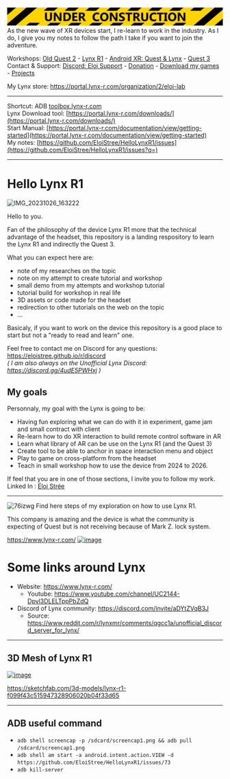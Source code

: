 ![WIP](https://github.com/EloiStree/EloiStree/blob/master/Images/WIP.png)   
As the new wave of XR devices start, I re-learn to work in the industry. As I do, I give you my notes to follow the path I take if you want to join the adventure.  

Workshops: [Old Quest 2](https://github.com/EloiStree/CodeAndQuestsEveryDay) - [Lynx R1](https://github.com/EloiStree/HelloLynxR1) - [Android XR: Quest & Lynx](https://github.com/EloiStree/HelloAndroidXR) - [Quest 3](https://github.com/EloiStree/HelloQuest3)  
Contact & Support: [Discord: Eloi Support](https://eloistree.github.io/r/discord) - [Donation](https://github.com/sponsors/EloiStree) - [Download my games](https://eloistree.github.io/r/download/) - [Projects](https://github.com/EloiStree/ProjectsID)  


My Lynx store: https://portal.lynx-r.com/organization/2/eloi-lab

------------------

Shortcut: 
ADB [toolbox.lynx-r.com](https://toolbox.lynx-r.com)  
Lynx Download tool: [https://portal.lynx-r.com/downloads/](https://portal.lynx-r.com/downloads/)  
Start Manual: [https://portal.lynx-r.com/documentation/view/getting-started](https://portal.lynx-r.com/documentation/view/getting-started)  
My notes: [https://github.com/EloiStree/HelloLynxR1/issues](https://github.com/EloiStree/HelloLynxR1/issues?q=)

----------------------------



# Hello Lynx R1
![IMG_20231026_163222](https://github.com/EloiStree/HelloLynxR1/assets/20149493/c9f97f63-e357-416d-8429-18277b156780)


Hello to you. 

Fan of the philosophy of the device Lynx R1 more that the technical advantage of the headset, this repository is a landing respository to learn the Lynx R1 and indirectly the Quest 3.

What you can expect here are:
- note of my researches on the topic
- note on my attempt to create tutorial and workshop
- small demo from my attempts and workshop tutorial
- tutorial build for workshop in real life
- 3D assets or code made for the headset
- redirection to other tutorials on the web on the topic
- ...

Basicaly, if you want to work on the device this repository is a good place to start but not a "ready to read and learn" one.

Feel free to contact me on Discord for any questions:    
https://eloistree.github.io/r/discord  
_( I am also always on the Unofficial Lynx Discord:_  
_https://discord.gg/4udE5PWHxj )_    


## My goals


Personnaly, my goal with the Lynx is going to be:  
- Having fun exploring what we can do with it in experiment, game jam and small contract with client
- Re-learn how to do XR interaction to build remote control software in AR
- Learn what library of AR can be use on the Lynx R1 (and the Quest 3)
- Create tool to be able to anchor in space interaction menu and object
- Play to game on cross-platform from the headset  
- Teach in small workshop how to use the device from 2024 to 2026.  

If feel that you are in one of those sections, I invite you to follow my work.    
Linked In : [Éloi Strée](https://eloistree.github.io/r/contact)  
  



----------------------------------------
![76izwg](https://user-images.githubusercontent.com/20149493/228629377-fcf59cc6-435d-43fd-9abf-0adc362d3def.jpg)
Find here steps of my exploration on how to use Lynx R1.

This company is amazing and the device is what the community is expecting of Quest but is not receiving because of Mark Z. lock system.

https://www.lynx-r.com/
[![image](https://user-images.githubusercontent.com/20149493/160122857-cdc731ef-ce3b-47e2-a156-c0ddaa4857c9.png)](https://www.lynx-r.com/)



# Some links around Lynx 
- Website: https://www.lynx-r.com/
   - Youtube: https://www.youtube.com/channel/UC2144-Dpvl3DLELTppPbZdQ
- Discord of Lynx community: https://discord.com/invite/aDYtZVqB3J
  - Source: https://www.reddit.com/r/lynxmr/comments/qgcc1a/unofficial_discord_server_for_lynx/


---------------------

## 3D Mesh of Lynx R1
[![image](https://github.com/EloiStree/HelloLynxR1/assets/20149493/bcf9bfe4-8f04-4628-bf04-eb2b86feb56c)](https://sketchfab.com/3d-models/lynx-r1-f099f43c515947328906020b04f33d65)

https://sketchfab.com/3d-models/lynx-r1-f099f43c515947328906020b04f33d65


-------------

## ADB useful command

- `adb shell screencap -p /sdcard/screencap1.png && adb pull /sdcard/screencap1.png`
- `adb shell am start -a android.intent.action.VIEW -d https://github.com/EloiStree/HelloLynxR1/issues/73`
- `adb kill-server`

